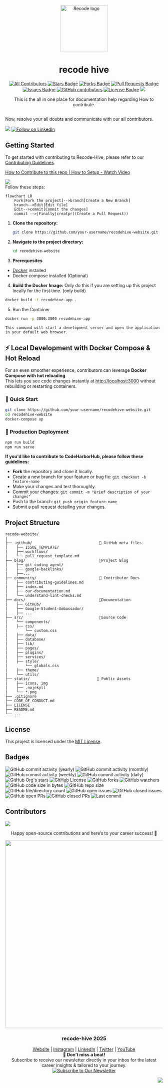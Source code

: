 <div align="center">
  <a href="https://www.recodehive.com">
  <img src="static/icons/Logo-512X512.png" alt="Recode logo" width="150" />
  </a>
</div>
<h1 align="center">recode hive</h1>

<div align="center">
<!-- ALL-CONTRIBUTORS-BADGE:START - Do not remove or modify this section --> 
 
[![All Contributors](https://img.shields.io/badge/all_contributors-1-orange.svg?style=flat-square)](#contributors-)
<a href="https://github.com/recodehive/recode-website/stargazers"><img src="https://img.shields.io/github/stars/recodehive/recode-website" alt="Stars Badge"/></a>
<a href="https://github.com/recodehive/recode-website/network/members"><img src="https://img.shields.io/github/forks/recodehive/recode-website" alt="Forks Badge"/></a> 
<a href="https://github.com/recodehive/recode-website/pulls"><img src="https://img.shields.io/github/issues-pr/recodehive/recode-website" alt="Pull Requests Badge"/></a>
<a href="https://github.com/recodehive/recode-website/issues"><img src="https://img.shields.io/github/issues/recodehive/recode-website" alt="Issues Badge"/></a>
<a href="https://github.com/recodehive/recode-website/graphs/contributors"><img alt="GitHub contributors" src="https://img.shields.io/github/contributors/recodehive/recode-website?color=2b9348"></a>
<a href="https://github.com/recodehive/recode-website/LICENSE"><img src="https://img.shields.io/github/license/recodehive/recode-website?color=2b9348" alt="License Badge"/></a>
[![](https://visitcount.itsvg.in/api?id=Opensource-practice&label=Profile%20Views&color=0&icon=5&pretty=true)](https://visitcount.itsvg.in)
<!-- ALL-CONTRIBUTORS-BADGE:END -->
This is the all in one place for documentation help regarding How to contribute.
</div>


##

Now, resolve your all doubts and communicate with our all contributors.

[![](https://img.shields.io/badge/Discord-5865F2.svg?style=for-the-badge&logo=Discord&logoColor=white)](https://discord.gg/Yxv9RA3r) [![Follow on LinkedIn](https://img.shields.io/badge/Follow%20on-LinkedIn-blue?style=for-the-badge&logo=linkedin)](https://www.linkedin.com/in/sanjay-k-v/)


## Getting Started

To get started with contributing to Recode-Hive, please refer to our [Contributing Guidelines](community/contributing-guidelines.md).

<div>
    <a href="https://www.loom.com/share/c8d8d5f0c2534a1f86fc510dcef52ee0">
      <p>How to Contribute to this repo | How to Setup - Watch Video</p>
    </a>
    <a href="https://www.loom.com/share/c8d8d5f0c2534a1f86fc510dcef52ee0">
      <img style="max-width:700px;" src="https://cdn.loom.com/sessions/thumbnails/c8d8d5f0c2534a1f86fc510dcef52ee0-30cac2eeec09a266-full-play.gif">
    </a>
  </div>
Follow these steps:


```mermaid
flowchart LR
    Fork[Fork the project]-->branch[Create a New Branch]
    branch-->Edit[Edit file]
    Edit-->commit[Commit the changes]
    commit -->|Finally|creatpr((Create a Pull Request))
```

1. **Clone the repository:** 
   ```bash
   git clone https://github.com/your-username/recodehive-website.git
   ```

2. **Navigate to the project directory:**
   ```bash
   cd recodehive-website
   ```

3. **Prerequesites**
- [Docker](https://docs.docker.com/engine/install/) installed
- Docker compose installed (Optional)


4. **Build the Docker Image:**
    Only do this if you are setting up this project locally for the first time. (only build)

```bash
docker build -t recodehive-app .
```

5. Run the Container
```bash
docker run -p 3000:3000 recodehive-app
```

    This command will start a development server and open the application in your default web browser.

## ⚡ Local Development with Docker Compose & Hot Reload

For an even smoother experience, contributors can leverage **Docker Compose with hot reloading**.  
This lets you see code changes instantly at [http://localhost:3000](http://localhost:3000) without rebuilding or restarting containers.

### 🏃 Quick Start

```bash
git clone https://github.com/your-username/recodehive-website.git
cd recodehive-website
docker-compose up
```

### 🚢 Production Deployment
```bash
npm run build
npm run serve
```

**If you'd like to contribute to CodeHarborHub, please follow these guidelines:**

- **Fork** the repository and clone it locally.
- Create a new branch for your feature or bug fix: `git checkout -b feature-name`
- Make your changes and test thoroughly.
- Commit your changes: `git commit -m "Brief description of your changes"`
- Push to the branch: `git push origin feature-name`
- Submit a pull request detailing your changes.

## Project Structure

```
recode-website/
|  
├── .github/                              🔹 GitHub meta files
|    ├── ISSUE_TEMPLATE/
|    ├── workflows/
|    └── pull_request_template.md
├── blog/                                 🔹Project Blog  
|    ├── git-coding-agent/
|    ├── google-backlinks/
|    ├──...
├── community/                            🔹 Contributor Docs  
|    ├── contributing-guidelines.md
|    ├── index.md
|    ├── our-documentation.md
|    └── understand-lint-checks.md
├── docs/                                 🔹Documentation
|    ├── GitHub/
|    ├── Google-Student-Ambassador/
|    ├── ...
├── src/                                  🔹Source Code  
|    └── compenents/
|    ├── css/
|        └── custom.css
|    ├── data/
|    ├── database/
|    ├── lib/
|    ├── pages/
|    ├── plugins/
|    ├── services/
|    ├── style/
|        └── globals.css
|    ├── theme/
|    └── utils/
├── static/                              🔹 Public Assets
|    ├── icons, img
|    ├── .nojekyll
|    └── *.png
├── .gitignore
├── CODE_OF_CONDUCT.md
├── LICENSE
├── README.md
└── ...              
```

## License

This project is licensed under the [MIT License](LICENSE).

## Badges

![GitHub commit activity (yearly)](https://img.shields.io/github/commit-activity/y/RecodeHive/recode-website)
![GitHub commit activity (monthly)](https://img.shields.io/github/commit-activity/m/RecodeHive/recode-website)
![GitHub commit activity (weekly)](https://img.shields.io/github/commit-activity/w/RecodeHive/recode-website)
![GitHub commit activity (daily)](https://img.shields.io/github/commit-activity/t/RecodeHive/recode-website)
![GitHub Org's stars](https://img.shields.io/github/stars/RecodeHive/recode-website)
![GitHub License](https://img.shields.io/github/license/RecodeHive/recode-website)
![GitHub forks](https://img.shields.io/github/forks/RecodeHive/recode-website)
![GitHub watchers](https://img.shields.io/github/watchers/RecodeHive/recode-website)
![GitHub code size in bytes](https://img.shields.io/github/languages/code-size/RecodeHive/recode-website)
![GitHub repo size](https://img.shields.io/github/repo-size/RecodeHive/recode-website)
![GitHub file/directory count](https://img.shields.io/github/directory-file-count/RecodeHive/recode-website)
![GitHub open issues](https://img.shields.io/github/issues/RecodeHive/recode-website)
![GitHub closed issues](https://img.shields.io/github/issues-closed-raw/RecodeHive/recode-website)
![GitHub open PRs](https://img.shields.io/github/issues-pr/RecodeHive/recode-website)
![GitHub closed PRs](https://img.shields.io/github/issues-pr-closed/RecodeHive/recode-website)
![Last commit](https://img.shields.io/github/last-commit/RecodeHive/recode-website)


## Contributors

<a href="https://github.com/RecodeHive/recode-website/graphs/contributors">
  <img src="https://contrib.rocks/image?repo=RecodeHive/recode-website" />
</a>


<div align="center">

Happy open-source contributions and here’s to your career success! 🎉

<p align="center">
  <img src="https://user-images.githubusercontent.com/74038190/212284100-561aa473-3905-4a80-b561-0d28506553ee.gif" width="600">
</p>

### recode-hive 2025

[Website](https://recodehive.com/) | [Instagram](https://www.instagram.com/nomad_brains/) | [LinkedIn](https://www.linkedin.com/in/sanjay-k-v/) | [Twitter](https://x.com/sanjay_kv_) | [YouTube](https://www.youtube.com/@RecodeHive)<br>
**🔔 Don’t miss a beat!** <br>
  Subscribe to receive our newsletter directly in your inbox for the latest career insights & tailored to your journey.<br>
[![Subscribe to Our Newsletter](https://img.shields.io/badge/Subscribe%20to%20Our%20Newsletter-%F0%9F%93%A9-blue)](https://recodehive.substack.com/) <br>

<a href="#top">
  <img src="https://img.shields.io/badge/⬆️-Back%20to%20Top-red?style=for-the-badge" align="right"/>
</a>

</div>
